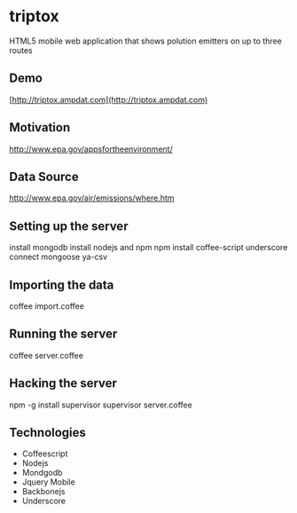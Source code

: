 # triptox
HTML5 mobile web application that shows polution emitters on up to three routes

## Demo
[http://triptox.ampdat.com](http://triptox.ampdat.com)

## Motivation
http://www.epa.gov/appsfortheenvironment/

## Data Source
http://www.epa.gov/air/emissions/where.htm

## Setting up the server
install mongodb
install nodejs and npm
npm install coffee-script underscore connect mongoose ya-csv

## Importing the data
coffee import.coffee

## Running the server
coffee server.coffee

## Hacking the server
npm -g install supervisor
supervisor server.coffee

## Technologies
* Coffeescript
* Nodejs
* Mondgodb
* Jquery Mobile
* Backbonejs
* Underscore